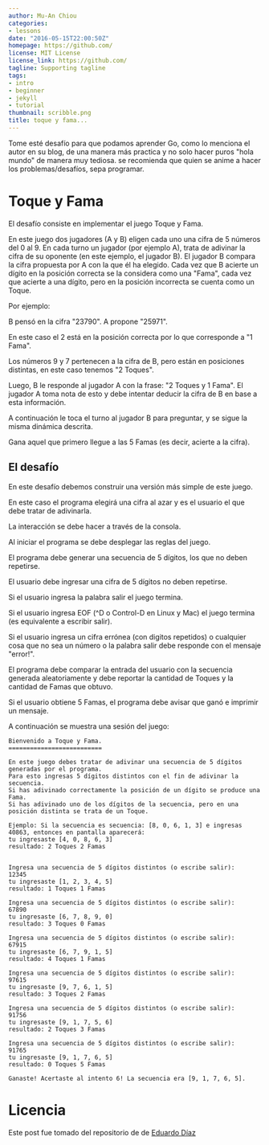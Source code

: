 ```yaml
---
author: Mu-An Chiou
categories:
- lessons
date: "2016-05-15T22:00:50Z"
homepage: https://github.com/
license: MIT License
license_link: https://github.com/
tagline: Supporting tagline
tags:
- intro
- beginner
- jekyll
- tutorial
thumbnail: scribble.png
title: toque y fama...
---
```

Tome esté desafío para que podamos aprender Go, como lo menciona el autor en su blog,
de una manera más practica y no solo hacer puros "hola mundo" de manera muy tediosa.
se recomienda que  quien se anime a hacer los problemas/desafíos, sepa programar.

# Toque y Fama

El desafío consiste en implementar el juego Toque y Fama.

En este juego dos jugadores (A y B) eligen cada uno una cifra de 5 números del 0 al 9.
En cada turno un jugador (por ejemplo A), trata de adivinar la cifra de su oponente (en este ejemplo, el jugador B).
El jugador B compara la cifra propuesta por A con la que él ha elegido.
Cada vez que B acierte un dígito en la posición correcta se la considera como una "Fama", cada vez que acierte a una dígito, pero en la posición incorrecta se cuenta como un Toque.

Por ejemplo:

B pensó en la cifra "23790".
A propone "25971".

En este caso el 2 está en la posición correcta por lo que corresponde a "1 Fama".

Los números 9 y 7 pertenecen a la cifra de B, pero están en posiciones distintas, en este caso tenemos "2 Toques".

Luego, B le responde al jugador A con la frase: "2 Toques y 1 Fama".
El jugador A toma nota de esto y debe intentar deducir la cifra de B en base a esta información.

A continuación le toca el turno al jugador B para preguntar, y se sigue la misma dinámica descrita.

Gana aquel que primero llegue a las 5 Famas (es decir, acierte a la cifra).

## El desafío

En este desafío debemos construir una versión más simple de este juego.

En este caso el programa elegirá una cifra al azar y es el usuario el que debe tratar de adivinarla.

La interacción se debe hacer a través de la consola.

Al iniciar el programa se debe desplegar las reglas del juego.

El programa debe generar una secuencia de 5 dígitos, los que no deben repetirse.

El usuario debe ingresar una cifra de 5 dígitos no deben repetirse.

Si el usuario ingresa la palabra salir el juego termina.

Si el usuario ingresa EOF (^D o Control-D en Linux y Mac) el juego termina (es equivalente a escribir salir).

Si el usuario ingresa un cifra errónea (con digitos repetidos) o cualquier cosa que no sea un número o la palabra
salir debe responde con el mensaje "error!".

El programa debe comparar la entrada del usuario con la secuencia generada aleatoriamente y debe reportar la cantidad de Toques y la cantidad de Famas que obtuvo.

Si el usuario obtiene 5 Famas, el programa debe avisar que ganó e imprimir un mensaje.

A continuación se muestra una sesión del juego:

	Bienvenido a Toque y Fama.
	==========================

	En este juego debes tratar de adivinar una secuencia de 5 dígitos generadas por el programa.
	Para esto ingresas 5 dígitos distintos con el fin de adivinar la secuencia.
	Si has adivinado correctamente la posición de un dígito se produce una Fama.
	Si has adivinado uno de los dígitos de la secuencia, pero en una posición distinta se trata de un Toque.

	Ejemplo: Si la secuencia es secuencia: [8, 0, 6, 1, 3] e ingresas 40863, entonces en pantalla aparecerá:
	tu ingresaste [4, 0, 8, 6, 3]
	resultado: 2 Toques 2 Famas


	Ingresa una secuencia de 5 dígitos distintos (o escribe salir):
	12345
	tu ingresaste [1, 2, 3, 4, 5]
	resultado: 1 Toques 1 Famas

	Ingresa una secuencia de 5 dígitos distintos (o escribe salir):
	67890
	tu ingresaste [6, 7, 8, 9, 0]
	resultado: 3 Toques 0 Famas

	Ingresa una secuencia de 5 dígitos distintos (o escribe salir):
	67915
	tu ingresaste [6, 7, 9, 1, 5]
	resultado: 4 Toques 1 Famas

	Ingresa una secuencia de 5 dígitos distintos (o escribe salir):
	97615
	tu ingresaste [9, 7, 6, 1, 5]
	resultado: 3 Toques 2 Famas

	Ingresa una secuencia de 5 dígitos distintos (o escribe salir):
	91756
	tu ingresaste [9, 1, 7, 5, 6]
	resultado: 2 Toques 3 Famas

	Ingresa una secuencia de 5 dígitos distintos (o escribe salir):
	91765
	tu ingresaste [9, 1, 7, 6, 5]
	resultado: 0 Toques 5 Famas

	Ganaste! Acertaste al intento 6! La secuencia era [9, 1, 7, 6, 5].




# Licencia

Este post fue tomado del repositorio de  de [Eduardo Díaz](https://github.com/lnds/9d9l/blob/master/desafio1/README.md)
